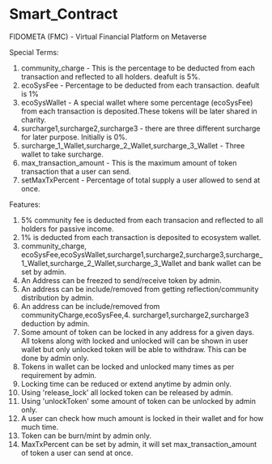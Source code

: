 # Smart_Contract
FIDOMETA (FMC) - Virtual Financial Platform on Metaverse

Special Terms:
1. community_charge - This is the percentage to be deducted from each transaction and reflected to all holders. deafult is 5%.
2. ecoSysFee  - Percentage to be deducted from each transaction. deafult is 1%
3. ecoSysWallet - A special wallet where some percentage (ecoSysFee) from each transaction is deposited.These tokens will be later shared in charity.
4. surcharge1,surcharge2,surcharge3 - there are three different surcharge for later purpose. Initially is 0%.
5. surcharge_1_Wallet,surcharge_2_Wallet,surcharge_3_Wallet - Three wallet to take surcharge.
6. max_transaction_amount - This is the maximum amount of token transaction that a user can send.
7. setMaxTxPercent - Percentage of total supply a user allowed to send at once.

Features:

1. 5% community fee is deducted from each transacion and reflected to all holders for passive income.
2. 1% is deducted from each transaction is deposited to ecosystem wallet.
3. community_charge, ecoSysFee,ecoSysWallet,surcharge1,surcharge2,surcharge3,surcharge_1_Wallet,surcharge_2_Wallet,surcharge_3_Wallet and bank wallet can be set by admin.
4. An Address can be freezed to send/receive token by admin.
5. An address can be include/removed from getting reflection/community distribution by admin.
6. An address can be include/removed from communityCharge,ecoSysFee,4. surcharge1,surcharge2,surcharge3 deduction by admin.
7. Some amount of token can be locked in any address for a given days. All tokens along with locked and unlocked will can be shown in user wallet but only unlocked token will be able to withdraw. This can be done by admin only.
8. Tokens in wallet can be locked and unlocked many times as per requirement by admin.
9. Locking time can be reduced or extend anytime by admin only.
10. Using 'release_lock' all locked token can be released by admin.
11. Using 'unlockToken' some amount of token can be unlocked by admin only.
12. A user can check how much amount is locked in their wallet and for how much time.
13. Token can be burn/mint by admin only.
14. MaxTxPercent can be set by admin, it will set max_transaction_amount of token a user can send at once. 

